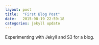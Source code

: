 ```yaml
---
layout: post
title:  "First Blog Post"
date:   2015-08-19 22:59:18
categories: jekyll update
---
```

Experimenting with Jekyll and S3 for a blog.